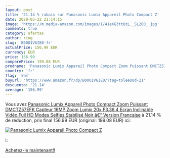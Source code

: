 ```yaml
---
layout: post
title: '21.14 % rabais sur Panasonic Lumix Appareil Photo Compact Z'
date: 2020-05-22 21:14:15
image: 'https://m.media-amazon.com/images/I/41eXG3tt8zL._SL200_.jpg'
comments: true
category: ofertas
author: ring
slug: 'B00U1V6IE0-fr'
actualPrice: 156.99 EUR
currency: EUR
price: 156.99
comparePrice: 199.08 EUR
prodname: 'Panasonic Lumix Appareil Photo Compact Zoom Puissant DMCTZ57EFK  Capteur 16MP  Zoom Lumix 20x F3.36.4  Ecran Inclinable  Vidéo Full HD  Modes Selfies  Stabilisé  Noir â€“ Version Française'
country: 'fr'
flag: '🇫🇷'
buyurl: 'https://www.amazon.fr/dp/B00U1V6IE0/?tag=tolees0d-21'
descuento: '21.14'
average: '156.99'
---
```


Vous avez [Panasonic Lumix Appareil Photo Compact Zoom Puissant DMCTZ57EFK  Capteur 16MP  Zoom Lumix 20x F3.36.4  Ecran Inclinable  Vidéo Full HD  Modes Selfies  Stabilisé  Noir â€“ Version Française](https://www.amazon.fr/dp/B00U1V6IE0/?tag=tolees0d-21)  à  21.14 % de réduction, prix final  156.99 EUR (original: 199.08 EUR) ici:

[![Panasonic Lumix Appareil Photo Compact Z](https://m.media-amazon.com/images/I/41eXG3tt8zL._SL200_.jpg)](https://www.amazon.fr/dp/B00U1V6IE0/?tag=tolees0d-21)

ℹ️:


[Achetez-le maintenant!!](https://www.amazon.fr/dp/B00U1V6IE0/?tag=tolees0d-21)
